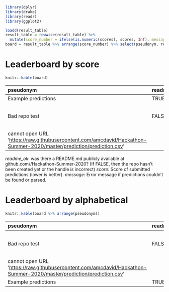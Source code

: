 
<!-- Leaderboard.md is generated from Leaderboard.Rmd. Please edit that file -->

``` r
library(dplyr)
library(drake)
library(readr)
library(ggplot2)
```

``` r
loadd(result_table)
result_table = rowwise(result_table) %>% 
  mutate(score_number = ifelse(is.numeric(scores), scores, Inf), message = ifelse(is.character(scores), scores, ''))
board = result_table %>% arrange(score_number) %>% select(pseudonym, readme_ok, score = score_number, message)
```

# Leaderboard by score

``` r
knitr::kable(board)
```

| pseudonym                                                                                                             | readme\_ok |    score | message                                                      |
| :-------------------------------------------------------------------------------------------------------------------- | :--------- | -------: | :----------------------------------------------------------- |
| Example predictions                                                                                                   | TRUE       | 156.0144 |                                                              |
| Bad repo test                                                                                                         | FALSE      |      Inf | Error in download.file(url, destfile = dest, quiet = TRUE) : |
| cannot open URL ‘<https://raw.githubusercontent.com/amcdavid/Hackathon-Summer-2020/master/prediction/prediction.csv>’ |            |          |                                                              |

*readme\_ok*: was there a README.md publicly available at
github.com/<handle>/Hackathon-Summer-2020? (If FALSE, then the repo
hasn’t been created yet or the handle is incorrect) *score*: Score of
submitted predictions (lower is better). *message*: Error message if
predictions couldn’t be found or
parsed.

# Leaderboard by alphabetical

``` r
knitr::kable(board %>% arrange(pseudonym))
```

| pseudonym                                                                                                             | readme\_ok |    score | message                                                      |
| :-------------------------------------------------------------------------------------------------------------------- | :--------- | -------: | :----------------------------------------------------------- |
| Bad repo test                                                                                                         | FALSE      |      Inf | Error in download.file(url, destfile = dest, quiet = TRUE) : |
| cannot open URL ‘<https://raw.githubusercontent.com/amcdavid/Hackathon-Summer-2020/master/prediction/prediction.csv>’ |            |          |                                                              |
| Example predictions                                                                                                   | TRUE       | 156.0144 |                                                              |
